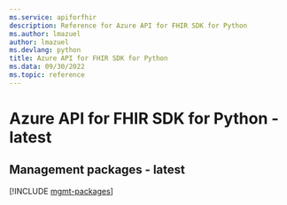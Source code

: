 ```yaml
---
ms.service: apiforfhir
description: Reference for Azure API for FHIR SDK for Python
ms.author: lmazuel
author: lmazuel
ms.devlang: python
title: Azure API for FHIR SDK for Python
ms.data: 09/30/2022
ms.topic: reference
---
```

# Azure API for FHIR SDK for Python - latest

## Management packages - latest
[!INCLUDE [mgmt-packages](api-for-fhir-mgmt-index.md)]